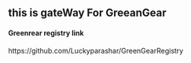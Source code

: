 <h2>this is gateWay For GreeanGear</h2>
<h4>Greenrear registry link </h4>
https://github.com/Luckyparashar/GreenGearRegistry
